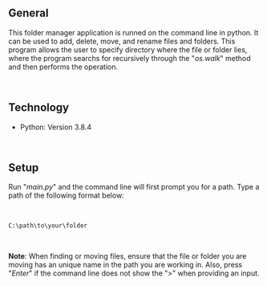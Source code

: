 ## General

This folder manager application is runned on the command line in python. It can be used to add, delete, move, and rename files and folders. This program allows the user to specify directory where the file or folder lies, where the program searchs for recursively through the "*os.walk*" method and then performs the operation. 

<br>

## Technology
* Python: Version 3.8.4

<br>

## Setup

Run "*main.py*" and the command line will first prompt you for a path. Type a path of the following format below:

<br>

```
C:\path\to\your\folder
```

<br>

**Note**: When finding or moving files, ensure that the file or folder you are moving has an unique name in the path you are working in.
Also, press "*Enter*" if the command line does not show the ">" when providing an input.